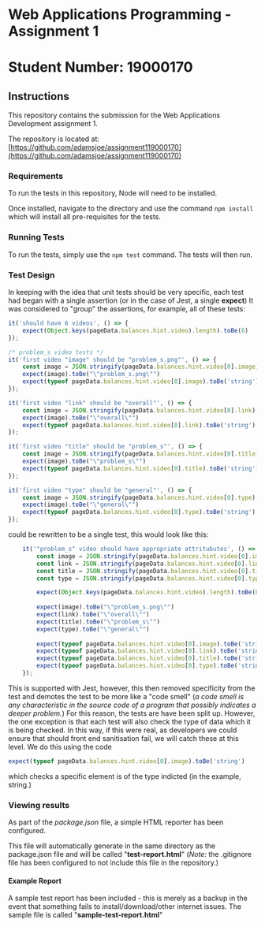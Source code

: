 # Web Applications Programming - Assignment 1
# Student Number: 19000170

## Instructions

This repository contains the submission for the Web Applications Development assignment 1. 

The repository is located at: [https://github.com/adamsjoe/assignment119000170](https://github.com/adamsjoe/assignment119000170)

### Requirements

To run the tests in this repository, Node will need to be installed.  

Once installed, navigate to the directory and use the command ```npm install``` which will install all pre-requisites for the tests.

### Running Tests

To run the tests, simply use the ```npm test``` command.  The tests will then run.

### Test Design

In keeping with the idea that unit tests should be very specific, each test had began with a single assertion (or in the case of Jest, a single **expect**) It was considered to "group" the assertions, for example, all of these tests:

```javascript
it('should have 6 videos', () => {        
    expect(Object.keys(pageData.balances.hint.video).length).toBe(6)
});

/* problem_s video tests */
it('first video "image" should be "problem_s.png"', () => {
    const image = JSON.stringify(pageData.balances.hint.video[0].image);
    expect(image).toBe("\"problem_s.png\"")
    expect(typeof pageData.balances.hint.video[0].image).toBe('string')
});       

it('first video "link" should be "overall"', () => {
    const image = JSON.stringify(pageData.balances.hint.video[0].link);
    expect(image).toBe("\"overall\"")
    expect(typeof pageData.balances.hint.video[0].link).toBe('string')
});         

it('first video "title" should be "problem_s"', () => {
    const image = JSON.stringify(pageData.balances.hint.video[0].title);
    expect(image).toBe("\"problem_s\"")
    expect(typeof pageData.balances.hint.video[0].title).toBe('string')
});       

it('first video "type" should be "general"', () => {
    const image = JSON.stringify(pageData.balances.hint.video[0].type);
    expect(image).toBe("\"general\"")
    expect(typeof pageData.balances.hint.video[0].type).toBe('string')
});    
```
could be rewritten to be a single test, this would look like this:
```javascript
    it('"problem_s" video should have appropriate attritubutes', () => {        
        const image = JSON.stringify(pageData.balances.hint.video[0].image);
        const link = JSON.stringify(pageData.balances.hint.video[0].link);
        const title = JSON.stringify(pageData.balances.hint.video[0].title);
        const type = JSON.stringify(pageData.balances.hint.video[0].type);

        expect(Object.keys(pageData.balances.hint.video).length).toBe(6)
        
        expect(image).toBe("\"problem_s.png\"")
        expect(link).toBe("\"overall\"")
        expect(title).toBe("\"problem_s\"")
        expect(type).toBe("\"general\"")
        
        expect(typeof pageData.balances.hint.video[0].image).toBe('string')
        expect(typeof pageData.balances.hint.video[0].link).toBe('string')
        expect(typeof pageData.balances.hint.video[0].title).toBe('string')
        expect(typeof pageData.balances.hint.video[0].type).toBe('string')
    });       
```
This is supported with Jest, however, this then removed specificity from the test and demotes the test to be more like a "code smell" (_a code smell is any characteristic in the source code of a program that possibly indicates a deeper problem._)  For this reason, the tests are have been split up.  However, the one exception is that each test will also check the type of data which it is being checked.  In this way, if this were real, as developers we could ensure that should front end sanitisation fail, we will catch these at this level. We do this using the code
```javascript
expect(typeof pageData.balances.hint.video[0].image).toBe('string')
```
which checks a specific element is of the type indicted (in the example, string.)

### Viewing results

As part of the *package.json* file, a simple HTML reporter has been configured.  

This file will automatically generate in the same directory as the package.json file and will be called "**test-report.html**" (_Note:_ the .gitignore file has been configured to not include this file in the repository.)

#### Example Report

A sample test report has been included - this is merely as a backup in the event that something fails to install/download/other internet issues.  The sample file is called "**sample-test-report.html**"
